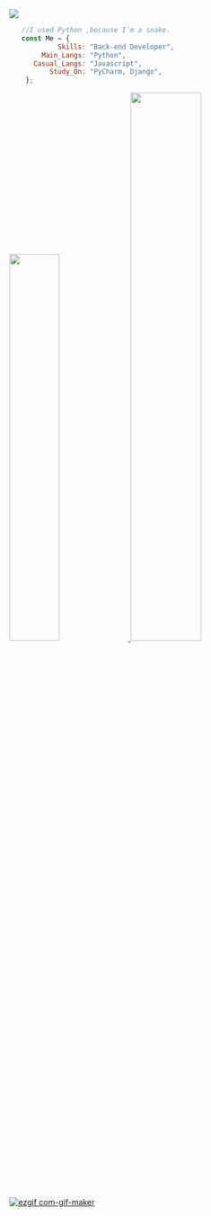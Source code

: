 <div align='left'>
    <a href="https://github.com/Gl7tch">
    <img src="https://readme-typing-svg.herokuapp.com?color=%23B836F7&center=true&vCenter=true&multiline=true&width=500&height=65&lines=Hi.+I+do´t+know+what+I+doing,;I+just+a+beginner+progammer">
</div>
  
```js
   //I used Python ,because I´m a snake.
   const Me = {
            Skills: "Back-end Developer",
        Main_Langs: "Python",
      Casual_Langs: "Javascript", 
          Study_On: "PyCharm, Django",
    };

```

<div align='left'>
  <a href='https://github.com/Gl7tch'>
  <img width='42%' src='https://github-readme-stats.vercel.app/api?username=Gl7tch&show_icons=true&theme=merko&include_all_commits=true&count_private=true'/>
  <img width='50%' src='https://github-readme-stats.vercel.app/api/top-langs/?username=Gl7tch&layout=compact&langs_count=7&theme=merko'/>
</div>

![ezgif com-gif-maker](https://user-images.githubusercontent.com/106415627/180503320-f51fc455-da22-49bd-9a4f-08d812f256be.gif)
